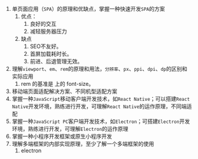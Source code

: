 
1. 单页面应用（`SPA`）的原理和优缺点，掌握一种快速开发`SPA`的方案
   1. 优点：
      1. 良好的交互
      2. 减轻服务器压力
   2. 缺点
      1. SEO不友好。
      2. 首屏加载耗时长。
      3. 前进、后退管理无效。
2. 理解`viewport`、`em`、`rem`的原理和用法，`分辨率`、`px`、`ppi`、`dpi`、`dp`的区别和实际应用
   1. rem 的基准是 <html> 上的 font-size。
3. 移动端页面适配解决方案、不同机型适配方案
4. 掌握一种`JavaScript`移动客户端开发技术，如`React Native`；可以搭建`React Native`开发环境，熟练进行开发，可理解`React Native`的运作原理，不同端适配
5. 掌握一种`JavaScript PC`客户端开发技术，如`Electron`；可搭建`Electron`开发环境，熟练进行开发，可理解`Electron`的运作原理
6. 掌握一种小程序开发框架或原生小程序开发
7. 理解多端框架的内部实现原理，至少了解一个多端框架的使用
   1. electron